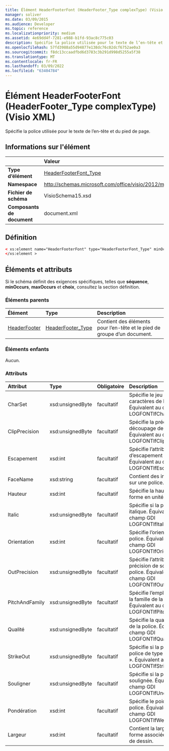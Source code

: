 ```yaml
---
title: Élément HeaderFooterFont (HeaderFooter_Type complexType) (Visio XML)
manager: soliver
ms.date: 03/09/2015
ms.audience: Developer
ms.topic: reference
ms.localizationpriority: medium
ms.assetid: 4e69dd4f-7281-e988-b1fd-93ac8c775c03
description: Spécifie la police utilisée pour le texte de l’en-tête et du pied de page.
ms.openlocfilehash: 57fd3988a55d94877e138dc76c02dcf6752ae0a3
ms.sourcegitcommit: f8dc13ccaadfbd6d3783c3b291d998d5255a5f38
ms.translationtype: MT
ms.contentlocale: fr-FR
ms.lasthandoff: 03/09/2022
ms.locfileid: "63404784"
---
```

# <a name="headerfooterfont-element-headerfooter_type-complextype-visio-xml"></a>Élément HeaderFooterFont (HeaderFooter_Type complexType) (Visio XML)

Spécifie la police utilisée pour le texte de l’en-tête et du pied de page.
  
## <a name="element-information"></a>Informations sur l'élément

||Valeur |
|:-----|:-----|
|**Type d’élément** <br/> |[HeaderFooterFont_Type](headerfooterfont_type-complextypevisio-xml.md) <br/> |
|**Namespace** <br/> |http://schemas.microsoft.com/office/visio/2012/main  <br/> |
|**Fichier de schéma** <br/> |VisioSchema15.xsd  <br/> |
|**Composants de document** <br/> |document.xml  <br/> |
   
## <a name="definition"></a>Définition

```XML
< xs:element name="HeaderFooterFont" type="HeaderFooterFont_Type" minOccurs="0" maxOccurs="1" >
</xs:element >
```

## <a name="elements-and-attributes"></a>Éléments et attributs

Si le schéma définit des exigences spécifiques, telles que **séquence**, **minOccurs**, **maxOccurs** et **choix**, consultez la section définition. 
  
### <a name="parent-elements"></a>Éléments parents

|**Élément**|**Type**|**Description**|
|:-----|:-----|:-----|
|[HeaderFooter](headerfooter-element-visiodocument_type-complextypevisio-xml.md) <br/> |[HeaderFooter_Type](headerfooter_type-complextypevisio-xml.md) <br/> |Contient des éléments pour l’en-tête et le pied de groupe d’un document. |
   
### <a name="child-elements"></a>Éléments enfants

Aucun.
  
### <a name="attributes"></a>Attributs

|**Attribut**|**Type**|**Obligatoire**|**Description**|**Valeurs possibles**|
|:-----|:-----|:-----|:-----|:-----|
|CharSet  <br/> |xsd:unsignedByte  <br/> |facultatif  <br/> |Spécifie le jeu de caractères de la police. Équivalent au champ GDI LOGFONTlfCharSet. |Valeurs du type xsd:unsignedByte. |
|ClipPrecision  <br/> |xsd:unsignedByte  <br/> |facultatif  <br/> |Spécifie la précision de découpage de la police. Équivalent au champ GDI LOGFONTlfClipPrecision. |Valeurs du type xsd:unsignedByte. |
|Escapement  <br/> |xsd:int  <br/> |facultatif  <br/> |Spécifie l’attribut d’escapement de la police. Équivalent au champ GDI LOGFONTlfEscapement. |Valeurs du type xsd:int. |
|FaceName  <br/> |xsd:string  <br/> |facultatif  <br/> |Contient des informations sur une police. |Valeurs du type xsd:string. |
|Hauteur  <br/> |xsd:int  <br/> |facultatif  <br/> |Spécifie la hauteur de la forme en unités de dessin. |Valeurs du type xsd:int. |
|Italic  <br/> |xsd:unsignedByte  <br/> |facultatif  <br/> |Spécifie si la police est en italique. Équivalent au champ GDI LOGFONTlfItalic. |Valeurs du type xsd:unsignedByte. |
|Orientation  <br/> |xsd:int  <br/> |facultatif  <br/> |Spécifie l’orientation de la police. Équivalent au champ GDI LOGFONTlfOrientation. |Valeurs du type xsd:int. |
|OutPrecision  <br/> |xsd:unsignedByte  <br/> |facultatif  <br/> |Spécifie l’attribut de précision de sortie de la police. Équivalent au champ GDI LOGFONTlfOutPrecision. |Valeurs du type xsd:unsignedByte. |
|PitchAndFamily  <br/> |xsd:unsignedByte  <br/> |facultatif  <br/> |Spécifie l’emplacement et la famille de la police. Équivalent au champ GDI LOGFONTlfPitchAndFamily. |Valeurs du type xsd:unsignedByte. |
|Qualité  <br/> |xsd:unsignedByte  <br/> |facultatif  <br/> |Spécifie la qualité de sortie de la police. Équivalent au champ GDI LOGFONTlfQuality. |Valeurs du type xsd:unsignedByte. |
|StrikeOut  <br/> |xsd:unsignedByte  <br/> |facultatif  <br/> |Spécifie si la police est une police de type « strikeout ». Équivalent au champ GDI LOGFONTlfStrikeOut. |Valeurs du type xsd:unsignedByte. |
|Souligner  <br/> |xsd:unsignedByte  <br/> |facultatif  <br/> |Spécifie si la police est soulignée. Équivalent au champ GDI LOGFONTlfUnderline. |Valeurs du type xsd:unsignedByte. |
|Pondération  <br/> |xsd:int  <br/> |facultatif  <br/> |Spécifie le poids de la police. Équivalent au champ GDI LOGFONTlfWeight. |Valeurs du type xsd:int. |
|Largeur  <br/> |xsd:int  <br/> |facultatif  <br/> |Contient la largeur de la forme associée en unités de dessin. |Valeurs du type xsd:int. |
   


